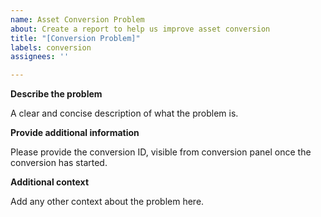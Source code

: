 ```yaml
---
name: Asset Conversion Problem
about: Create a report to help us improve asset conversion
title: "[Conversion Problem]"
labels: conversion
assignees: ''

---
```


**Describe the problem**

A clear and concise description of what the problem is.

**Provide additional information**

Please provide the conversion ID, visible from conversion panel once the conversion has started.

**Additional context**

Add any other context about the problem here.

